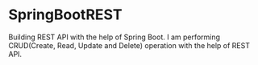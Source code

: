 # SpringBootREST
Building REST API with the help of Spring Boot. I am performing CRUD(Create, Read, Update and Delete) operation with the help of REST API. 


